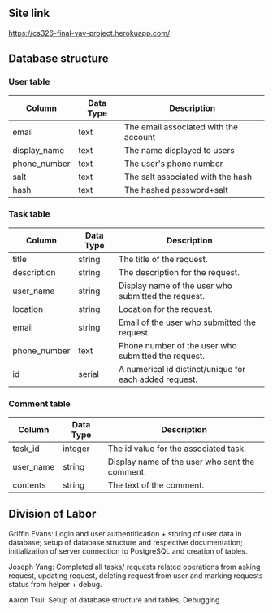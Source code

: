 ## Site link

https://cs326-final-vav-project.herokuapp.com/
<!-- For some reason in instructions it says to put this in the final.md but I think that's a typo and it means milestone-3 since final.md isn't stated to be created until after that -->

## Database structure

<!-- api from milestone 2 will have to be updated btw but I think that's only needed updated for final project deadline and not for now-->

### User table

|Column      |Data Type|Description|
|------------|---------|-----------|
|email       |text|The email associated with the account|
|display_name|text|The name displayed to users|
|phone_number|text|The user's phone number|
|salt|text|The salt associated with the hash| <!-- might change this to just have one with the hash data in it using pgcrypto -->
|hash|text|The hashed password+salt|
<!-- using "text" not string since I'm going off of postgresql types  -->
<!-- I'm not clear if we're supposed to be doing hashing stuff really or not though since it's not included until after the original deadline? Were we just suppose to store in plaintext? -->
<!-- TODO should maybe change the others to say "text" etc. or just make consistent and say string for all -->

### Task table

|Column      |Data Type|Description|
|------------|---------|-----------|
|title|string|The title of the request.|
|description|string|The description for the request.| 
|user_name|string|Display name of the user who submitted the request.|
|location|string|Location for the request.|
|email|string|Email of the user who submitted the request.|
|phone_number|text|Phone number of the user who submitted the request.|
|id|serial|A numerical id distinct/unique for each added request.|

### Comment table

|Column      |Data Type|Description|
|------------|---------|-----------|
|task_id|integer|The id value for the associated task.|
|user_name|string|Display name of the user who sent the comment.|
|contents|string|The text of the comment.|



## Division of Labor

Griffin Evans: Login and user authentification + storing of user data in database; setup of database structure and respective documentation; initialization of server connection to PostgreSQL and creation of tables.

Joseph Yang: Completed all tasks/ requests related operations from asking request, updating request, deleting request from user and marking requests status from helper + debug.

Aaron Tsui: Setup of database structure and tables, Debugging